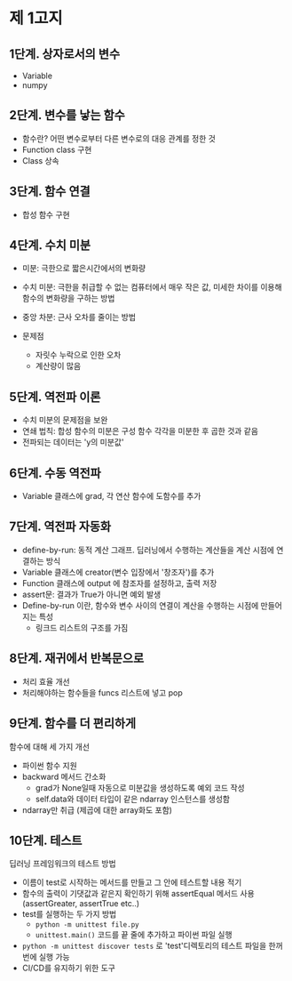 # 제 1고지

## 1단계. 상자로서의 변수
- Variable 
- numpy

## 2단계. 변수를 낳는 함수
- 함수란? 어떤 변수로부터 다른 변수로의 대응 관계를 정한 것
- Function class 구현
- Class 상속

## 3단계. 함수 연결
- 합성 함수 구현

## 4단계. 수치 미분
- 미분: 극한으로 짧은시간에서의 변화량
- 수치 미분: 극한을 취급할 수 없는 컴퓨터에서 매우 작은 값, 미세한 차이를 이용해 함수의 변화량을 구하는 방법
- 중앙 차분: 근사 오차를 줄이는 방법
- 문제점

    - 자릿수 누락으로 인한 오차 
    - 계산량이 많음

## 5단계. 역전파 이론
- 수치 미분의 문제점을 보완
- 연쇄 법칙: 합성 함수의 미분은 구성 함수 각각을 미분한 후 곱한 것과 같음
- 전파되는 데이터는 'y의 미분값'

## 6단계. 수동 역전파
- Variable 클래스에 grad, 각 연산 함수에 도함수를 추가

## 7단계. 역전파 자동화
- define-by-run: 동적 계산 그래프. 딥러닝에서 수행하는 계산들을 계산 시점에 연결하는 방식
- Variable 클래스에 creator(변수 입장에서 '창조자')를 추가
- Function 클래스에 output 에 참조자를 설정하고, 출력 저장
- assert문: 결과가 True가 아니면 예외 발생
- Define-by-run 이란, 함수와 변수 사이의 연결이 계산을 수행하는 시점에 만들어지는 특성
    - 링크드 리스트의 구조를 가짐

## 8단계. 재귀에서 반복문으로
- 처리 효율 개선
- 처리해야하는 함수들을 funcs 리스트에 넣고 pop

## 9단계. 함수를 더 편리하게
함수에 대해 세 가지 개선
- 파이썬 함수 지원
- backward 메서드 간소화
    - grad가 None일때 자동으로 미분값을 생성하도록 예외 코드 작성
    - self.data와 데이터 타입이 같은 ndarray 인스턴스를 생성함
- ndarray만 취급 (제곱에 대한 array화도 포함)

## 10단계. 테스트
딥러닝 프레임워크의 테스트 방법
- 이름이 test로 시작하는 메서드를 만들고 그 안에 테스트할 내용 적기
- 함수의 출력이 기댓값과 같은지 확인하기 위해 assertEqual 메서드 사용 (assertGreater, assertTrue etc..)
- test를 실행하는 두 가지 방법
    - `python -m unittest file.py`
    - `unittest.main()` 코드를 끝 줄에 추가하고 파이썬 파일 실행
- `python -m unittest discover tests` 로 'test'디렉토리의 테스트 파일을 한꺼번에 실행 가능
- CI/CD를 유지하기 위한 도구